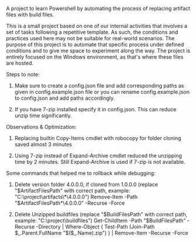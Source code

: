A project to learn Powershell by automating the process of replacing artifact files with build files.

This is a small project based on one of our internal activities that involves a set of tasks following a repetitive template. As such, the conditions and practices used here may not be suitable for real-world scenarios. The purpose of this project is to automate that specific process under defined conditions and to give me space to experiment along the way.
The project is entirely focused on the Windows environment, as that's where these files are hosted.

Steps to note: 

1. Make sure to create a config.json file and add corresponding paths as given in config.example.json file or you can rename config.example.json to config.json and add paths accordingly.

2. If you have 7-zip installed specify it in config.json. This can reduce unzip time significantly.

Observations & Optimization:

1. Replacing builtin Copy-Items cmdlet with robocopy for folder cloning saved almost 3 minutes

2. Using 7-zip instead of Expand-Archive cmdlet reduced the unzipping time by 2 minutes.
Still Expand-Archive is used if 7-zip is not available.


Some commands that helped me to rollback while debugging:

1. Delete version folder 4.0.0.0, if cloned from 1.0.0.0 (replace "$ArtifactFilesPath" with correct path, example: "C:\project\artifacts\*\4.0.0.0")
Remove-Item -Path "$ArtifactFilesPath\*\4.0.0.0" -Recurse -Force

2. Delete Unzipped buildfiles (replace "$BuildFilesPath" with correct path, example: "C:\project\buildfiles")
Get-ChildItem -Path "$BuildFilesPath" -Recurse -Directory | Where-Object { Test-Path (Join-Path $_.Parent.FullName "$($_.Name).zip") } | Remove-Item -Recurse -Force